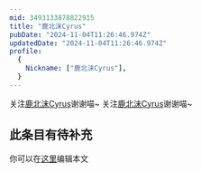 ```yaml
---
mid: 3493133878822915
title: "鹿北沫Cyrus"
pubDate: "2024-11-04T11:26:46.974Z"
updatedDate: "2024-11-04T11:26:46.974Z"
profile:
  {
    Nickname: ["鹿北沫Cyrus"],
  }
---
```


关注[鹿北沫Cyrus](https://space.bilibili.com/3493133878822915)谢谢喵~ 关注[鹿北沫Cyrus](https://space.bilibili.com/3493133878822915)谢谢喵~

## 此条目有待补充
你可以在[这里](https://github.com/Yuhanawa/VTuber.ICU-Content/edit/master/v/鹿北沫Cyrus/index.md)编辑本文
